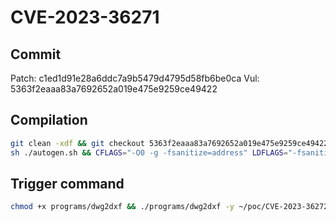 # CVE-2023-36271

## Commit

Patch: c1ed1d91e28a6ddc7a9b5479d4795d58fb6be0ca
Vul: 5363f2eaaa83a7692652a019e475e9259ce49422

## Compilation

```sh
git clean -xdf && git checkout 5363f2eaaa83a7692652a019e475e9259ce49422 && \
sh ./autogen.sh && CFLAGS="-O0 -g -fsanitize=address" LDFLAGS="-fsanitize=address" ./configure --disable-shared && make -j$(nproc) V=s
```

## Trigger command

```sh
chmod +x programs/dwg2dxf && ./programs/dwg2dxf -y ~/poc/CVE-2023-36272/poc1.bit_wcs2nlen
```
